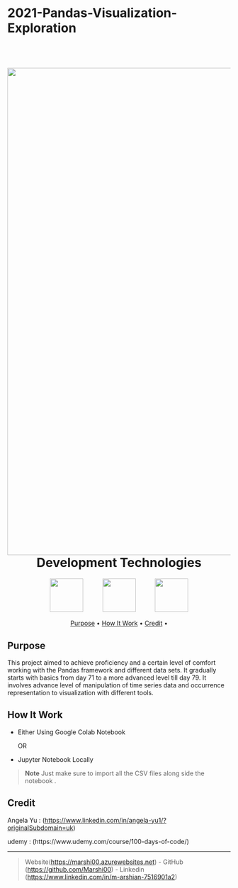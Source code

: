 # 2021-Pandas-Visualization-Exploration

<h1 align="center">
  <br>
  <img src="img/gg1.jpg"  width="1100">
  <br>
  Development Technologies 
  <br>
</h1>




<p align="center">
  <img width="75px" hspace="20" src="https://cdn-icons-png.flaticon.com/512/5968/5968350.png"  />
  <img width="75px" hspace="20" src="https://cdn-icons-png.flaticon.com/512/2369/2369466.png"  />
  <img width="75px" hspace="20" src="https://jupyter.org/assets/homepage/main-logo.svg"  />
  
  
</p>

<p align="center">
  <a href="#Purpose">Purpose</a> •
  <a href="#how-to-use">How It Work</a> •
  <a href="#Credit">Credit</a> •

</p>

## Purpose
This project aimed to achieve proficiency and a certain level of comfort working with the Pandas framework and different data sets. It gradually starts with basics from day 71 to a more advanced level till day 79. It involves advance level of manipulation of time series data and occurrence representation to visualization with different tools.
    



## How It Work

* Either Using Google Colab Notebook  
  <p>OR</p>
* Jupyter Notebook Locally 
  
    
> **Note**
> Just make sure to import all the CSV files along side the notebook .










## Credit
 Angela Yu : (https://www.linkedin.com/in/angela-yu1/?originalSubdomain=uk)
<p></p>
 udemy : (https://www.udemy.com/course/100-days-of-code/)
<p></p>






---

> Website(https://marshi00.azurewebsites.net) -
> GitHub (https://github.com/Marshi00) - 
> Linkedin (https://www.linkedin.com/in/m-arshian-7516901a2)

